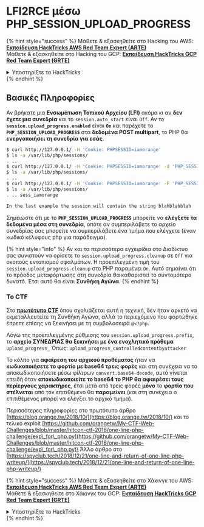 # LFI2RCE μέσω PHP\_SESSION\_UPLOAD\_PROGRESS

{% hint style="success" %}
Μάθετε & εξασκηθείτε στο Hacking του AWS:<img src="/.gitbook/assets/arte.png" alt="" data-size="line">[**Εκπαίδευση HackTricks AWS Red Team Expert (ARTE)**](https://training.hacktricks.xyz/courses/arte)<img src="/.gitbook/assets/arte.png" alt="" data-size="line">\
Μάθετε & εξασκηθείτε στο Hacking του GCP: <img src="/.gitbook/assets/grte.png" alt="" data-size="line">[**Εκπαίδευση HackTricks GCP Red Team Expert (GRTE)**<img src="/.gitbook/assets/grte.png" alt="" data-size="line">](https://training.hacktricks.xyz/courses/grte)

<details>

<summary>Υποστηρίξτε το HackTricks</summary>

* Ελέγξτε τα [**σχέδια συνδρομής**](https://github.com/sponsors/carlospolop)!
* **Εγγραφείτε** 💬 [**στην ομάδα Discord**](https://discord.gg/hRep4RUj7f) ή στην [**ομάδα telegram**](https://t.me/peass) ή **ακολουθήστε** μας στο **Twitter** 🐦 [**@hacktricks\_live**](https://twitter.com/hacktricks\_live)**.**
* **Μοιραστείτε κόλπα χάκερ κάνοντας υποβολή PRs** στα αποθετήρια [**HackTricks**](https://github.com/carlospolop/hacktricks) και [**HackTricks Cloud**](https://github.com/carlospolop/hacktricks-cloud) στο GitHub.

</details>
{% endhint %}

## Βασικές Πληροφορίες

Αν βρήκατε μια **Ενσωμάτωση Τοπικού Αρχείου (LFI)** ακόμα κι αν **δεν έχετε μια συνεδρία** και το `session.auto_start` είναι `Off`. Αν το **`session.upload_progress.enabled`** είναι **`On`** και παρέχετε το **`PHP_SESSION_UPLOAD_PROGRESS`** στα **δεδομένα POST multipart**, το PHP θα **ενεργοποιήσει τη συνεδρία για εσάς**.
```bash
$ curl http://127.0.0.1/ -H 'Cookie: PHPSESSID=iamorange'
$ ls -a /var/lib/php/sessions/
. ..
$ curl http://127.0.0.1/ -H 'Cookie: PHPSESSID=iamorange' -d 'PHP_SESSION_UPLOAD_PROGRESS=blahblahblah'
$ ls -a /var/lib/php/sessions/
. ..
$ curl http://127.0.0.1/ -H 'Cookie: PHPSESSID=iamorange' -F 'PHP_SESSION_UPLOAD_PROGRESS=blahblahblah'  -F 'file=@/etc/passwd'
$ ls -a /var/lib/php/sessions/
. .. sess_iamorange

In the last example the session will contain the string blahblahblah
```
Σημειώστε ότι με το **`PHP_SESSION_UPLOAD_PROGRESS`** μπορείτε να **ελέγξετε τα δεδομένα μέσα στη συνεδρία**, οπότε αν συμπεριλάβετε το αρχείο συνεδρίας σας μπορείτε να συμπεριλάβετε ένα τμήμα που ελέγχετε (έναν κωδικό κέλυφους php για παράδειγμα).

{% hint style="info" %}
Αν και τα περισσότερα εγχειρίδια στο Διαδίκτυο σας συνιστούν να ορίσετε το `session.upload_progress.cleanup` σε `Off` για σκοπούς εντοπισμού σφαλμάτων. Η προεπιλεγμένη τιμή του `session.upload_progress.cleanup` στο PHP παραμένει `On`. Αυτό σημαίνει ότι το πρόοδος μεταφόρτωσης στη συνεδρία θα καθαριστεί το συντομότερο δυνατό. Έτσι αυτό θα είναι **Συνθήκη Αγώνα**.
{% endhint %}

### Το CTF

Στο [**πρωτότυπο CTF**](https://blog.orange.tw/2018/10/) όπου σχολιάζεται αυτή η τεχνική, δεν ήταν αρκετό να εκμεταλλευτείτε τη Συνθήκη Αγώνα, αλλά το περιεχόμενο που φορτώθηκε έπρεπε επίσης να ξεκινήσει με τη συμβολοσειρά `@<?php`.

Λόγω της προεπιλεγμένης ρύθμισης του `session.upload_progress.prefix`, το **αρχείο ΣΥΝΕΔΡΙΑΣ θα ξεκινήσει με ένα ενοχλητικό πρόθεμα** `upload_progress_` Όπως: `upload_progress_controlledcontentbyattacker`

Το κόλπο για **αφαίρεση του αρχικού προθέματος** ήταν να **κωδικοποιήσετε το φορτίο με base64 τρεις φορές** και στη συνέχεια να το αποκωδικοποιήσετε μέσω φίλτρων `convert.base64-decode`, αυτό γίνεται επειδή όταν **αποκωδικοποιείτε το base64 το PHP θα αφαιρέσει τους περίεργους χαρακτήρες**, έτσι μετά από τρεις φορές **μόνο** το **φορτίο** **που** **στέλνεται** από τον επιτιθέμενο θα **παραμείνει** (και στη συνέχεια ο επιτιθέμενος μπορεί να ελέγξει το αρχικό τμήμα).

Περισσότερες πληροφορίες στο πρωτότυπο άρθρο [https://blog.orange.tw/2018/10/](https://blog.orange.tw/2018/10/) και το τελικό exploit [https://github.com/orangetw/My-CTF-Web-Challenges/blob/master/hitcon-ctf-2018/one-line-php-challenge/exp\_for\_php.py](https://github.com/orangetw/My-CTF-Web-Challenges/blob/master/hitcon-ctf-2018/one-line-php-challenge/exp\_for\_php.py)\
Άλλο άρθρο στο [https://spyclub.tech/2018/12/21/one-line-and-return-of-one-line-php-writeup/](https://spyclub.tech/2018/12/21/one-line-and-return-of-one-line-php-writeup/)

{% hint style="success" %}
Μάθετε & εξασκηθείτε στο Χάκινγκ του AWS:<img src="/.gitbook/assets/arte.png" alt="" data-size="line">[**Εκπαίδευση HackTricks AWS Red Team Expert (ARTE)**](https://training.hacktricks.xyz/courses/arte)<img src="/.gitbook/assets/arte.png" alt="" data-size="line">\
Μάθετε & εξασκηθείτε στο Χάκινγκ του GCP: <img src="/.gitbook/assets/grte.png" alt="" data-size="line">[**Εκπαίδευση HackTricks GCP Red Team Expert (GRTE)**<img src="/.gitbook/assets/grte.png" alt="" data-size="line">](https://training.hacktricks.xyz/courses/grte)

<details>

<summary>Υποστηρίξτε το HackTricks</summary>

* Ελέγξτε τα [**σχέδια συνδρομής**](https://github.com/sponsors/carlospolop)!
* **Εγγραφείτε** 💬 στην [**ομάδα Discord**](https://discord.gg/hRep4RUj7f) ή στην [**ομάδα τηλεγράφου**](https://t.me/peass) ή **ακολουθήστε** μας στο **Twitter** 🐦 [**@hacktricks\_live**](https://twitter.com/hacktricks\_live)**.**
* **Μοιραστείτε χάκινγκ τεχνικές υποβάλλοντας PRs στα** [**HackTricks**](https://github.com/carlospolop/hacktricks) και [**HackTricks Cloud**](https://github.com/carlospolop/hacktricks-cloud) αποθετήρια στο GitHub.

</details>
{% endhint %}
